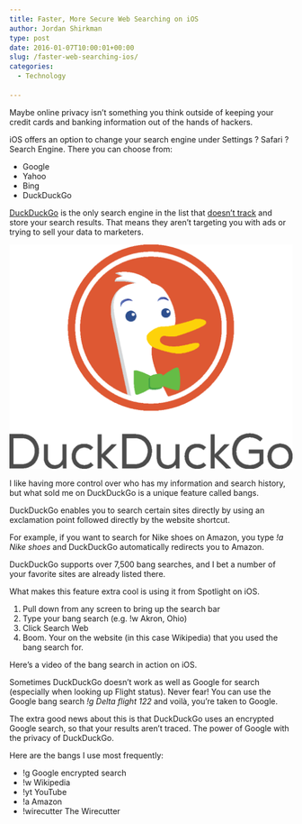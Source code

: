 ```yaml
---
title: Faster, More Secure Web Searching on iOS
author: Jordan Shirkman
type: post
date: 2016-01-07T10:00:01+00:00
slug: /faster-web-searching-ios/
categories:
  - Technology

---
```

Maybe online privacy isn’t something you think outside of keeping your credit cards and banking information out of the hands of hackers.

iOS offers an option to change your search engine under Settings ? Safari ? Search Engine. There you can choose from:

  * Google
  * Yahoo
  * Bing
  * DuckDuckGo

[DuckDuckGo](http://duckduckgo.com) is the only search engine in the list that [doesn’t track](https://duckduckgo.com/about) and store your search results. That means they aren’t targeting you with ads or trying to sell your data to marketers.

![Image](/static/images/duckduckgo-logo.jpeg) 

I like having more control over who has my information and search history, but what sold me on DuckDuckGo is a unique feature called bangs.

DuckDuckGo enables you to search certain sites directly by using an exclamation point followed directly by the website shortcut. <!--more-->

For example, if you want to search for Nike shoes on Amazon, you type _!a Nike shoes_ and DuckDuckGo automatically redirects you to Amazon.

DuckDuckGo supports over 7,500 bang searches, and I bet a number of your favorite sites are already listed there.

What makes this feature extra cool is using it from Spotlight on iOS.

  1. Pull down from any screen to bring up the search bar
  2. Type your bang search (e.g. !w Akron, Ohio)
  3. Click Search Web
  4. Boom. Your on the website (in this case Wikipedia) that you used the bang search for.

Here’s a video of the bang search in action on iOS.



Sometimes DuckDuckGo doesn’t work as well as Google for search (especially when looking up Flight status). Never fear! You can use the Google bang search _!g Delta flight 122_ and voilà, you’re taken to Google.

The extra good news about this is that DuckDuckGo uses an encrypted Google search, so that your results aren’t traced. The power of Google with the privacy of DuckDuckGo.

Here are the bangs I use most frequently:

  * !g Google encrypted search
  * !w Wikipedia
  * !yt YouTube
  * !a Amazon
  * !wirecutter The Wirecutter
